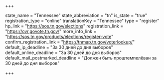 +++

state_name = "Tennessee"
state_abbreviation = "tn"
is_state = "true"
registration_type = "online"
translationKey = "Tennessee"
type = "register"
hp_link = "https://sos.tn.gov/elections"
registration_link = "https://ovr.govote.tn.gov/"
more_info_link = "https://sos.tn.gov/products/elections/register-vote"
confirm_registration_link = "https://tnmap.tn.gov/voterlookup/"
default_ip_deadline = "За 30 дней до дня выборов"
default_online_deadline = "За 30 дней до дня выборов"
default_mail_postmarked_deadline = "Должен быть проштемпелёван за 30 дней до дня выборов"

+++